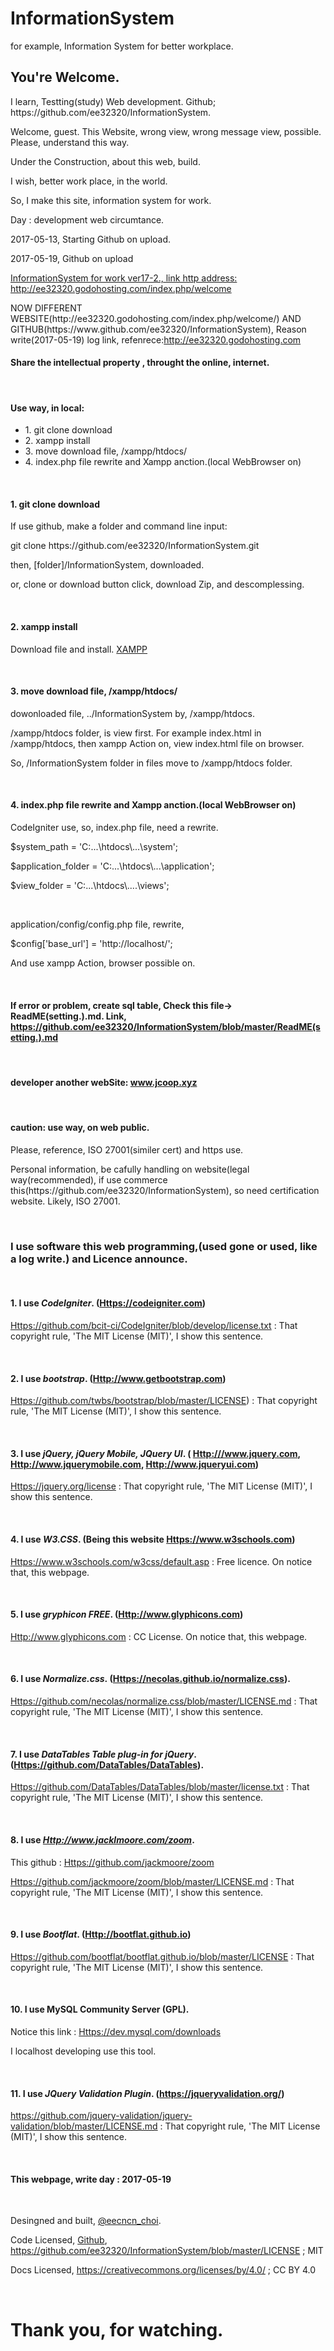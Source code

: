 # InformationSystem
for example, Information System for better workplace.

<h2>You're Welcome.</h2>
<p>I learn, Testting(study) Web development. Github; https://github.com/ee32320/InformationSystem.</p>
<p></p>
<p>Welcome, guest. This Website, wrong view, wrong message view, possible. Please, understand this way.</p>
<p>Under the Construction, about this web, build.</p>
<p>I wish, better work place, in the world.</p>
<p>So, I make this site, information system for work.</p>
<p>Day : development web circumtance.</p>
<p>2017-05-13, Starting Github on upload.</p>
<p>2017-05-19, Github on upload</p>
<a href="http://ee32320.godohosting.com/index.php/welcome">InformationSystem for work ver17-2., link http address: http://ee32320.godohosting.com/index.php/welcome</a>
<p></p>
<p>NOW DIFFERENT WEBSITE(http://ee32320.godohosting.com/index.php/welcome/) AND GITHUB(https://www.github.com/ee32320/InformationSystem), Reason write(2017-05-19) log link, refenrece:<a href="http://ee32320.godohosting.com">http://ee32320.godohosting.com</a></p>
<p></p>
<h4>Share the intellectual property , throught the online, internet.</h4>
<br/>

<h4>Use way, in local:</h4>
<ul>
<li>1. git clone download</li>
<li>2. xampp install</li>
<li>3. move download file, /xampp/htdocs/</li>
<li>4. index.php file rewrite and Xampp anction.(local WebBrowser on)</li>
</ul>
<br/>
<h4>1. git clone download</h4>
<p>If use github, make a folder and command line input: </p>
<p>git clone https://github.com/ee32320/InformationSystem.git</p>
<p>then, [folder]/InformationSystem, downloaded.</p>
<p> or, clone or download button click, download Zip, and descomplessing.</p>
<br/>
<h4>2. xampp install</h4>
<p>Download file and install. <a href="https://www.apachefriends.org/index.html">XAMPP</a></p>
<br/>
<h4>3. move download file, /xampp/htdocs/</h4>
<p>dowonloaded file, ../InformationSystem by, /xampp/htdocs. </p>
<p>/xampp/htdocs folder, is view first. For example index.html in /xampp/htdocs, then xampp Action on, view index.html file on browser.</p>
<p>So, /InformationSystem folder in files move to /xampp/htdocs folder.</p>
<br/>
<h4>4. index.php file rewrite and Xampp anction.(local WebBrowser on)</h4>
<p>CodeIgniter use, so, index.php file, need a rewrite.</p>
<p>$system_path = 'C:...\htdocs\...\system';</p>
<p>$application_folder = 'C:...\htdocs\...\application';</p>
<p>$view_folder = 'C:...\htdocs\....\views';</p>
<br/>
<p>application/config/config.php file, rewrite,</p> 
<p>$config['base_url'] = 'http://localhost/';</p>
<p>And use xampp Action, browser possible on.</p>
<br/>
<h4>If error or problem, create sql table, Check this file-> ReadME(setting.).md. Link, <a href="https://github.com/ee32320/InformationSystem/blob/master/ReadME(setting.).md">https://github.com/ee32320/InformationSystem/blob/master/ReadME(setting.).md</a></h4>
<br/>

<h4>developer another webSite: <a href="http://www.jcoop.xyz">www.jcoop.xyz</a></h4>
<br/>
<h4>caution: use way, on web public.</h4>
<p>Please, reference, ISO 27001(similer cert) and https use.</p>
<p>Personal information, be cafully handling on website(legal way(recommended), if use commerce this(https://github.com/ee32320/InformationSystem), so need certification website. Likely,  ISO 27001.</p>
<br/>

<h3>I use software this web programming,(used gone or used, like a log write.) and Licence announce.</h3>
<br/>
<h4>1. I use <span style="font-style: italic;">CodeIgniter</span>. (<a href="https://codeigniter.com/">Https://codeigniter.com</a>)</h4> 

<p><a href="https://github.com/bcit-ci/CodeIgniter/blob/develop/license.txt">Https://github.com/bcit-ci/CodeIgniter/blob/develop/license.txt</a> : That copyright rule, 'The MIT License (MIT)', I show this sentence.  </p>
<br/>

<h4>2. I use <span style="font-style: italic;">bootstrap</span>. (<a href="http://www.getbootstrap.com/">Http://www.getbootstrap.com</a>)</h4> 

<p><a href="https://github.com/twbs/bootstrap/blob/master/LICENSE">Https://github.com/twbs/bootstrap/blob/master/LICENSE</a>) : That copyright rule, 'The MIT License (MIT)', I show this sentence.</p>
<br/>	

<h4>3. I use <span style="font-style: italic;">jQuery, jQuery Mobile, JQuery UI</span>. ( <a href="http://www.jquery.com/">Http:///www.jquery.com</a>, <a href="http://www.jquerymobile.com/">Http://www.jquerymobile.com</a>, <a href="http://www.jqueryui.com/">Http://www.jqueryui.com</a>)</h4>

<p><a href="https://jquery.org/license/">Https://jquery.org/license</a> : That copyright rule, 'The MIT License (MIT)', I show this sentence.</p>
<br/>	

<h4>4. I use <span style="font-style: italic;">W3.CSS</span>. (Being this website <a href="http://www.w3schools.com">Https://www.w3schools.com</a>)</h4> 

<p><a href="https://www.w3schools.com/w3css/default.asp">Https://www.w3schools.com/w3css/default.asp</a> : Free licence. On notice that, this webpage.</p>
<br/>	

<h4>5. I use <span style="font-style:italic;">gryphicon FREE</span>. (<a href="http://www.glyphicons.com">Http://www.glyphicons.com</a>)</h4>

<p><a href="http://www.glyphicons.com/">Http://www.glyphicons.com</a> : CC License. On notice that, this webpage.</p>
<br/>
	
<h4>6. I use <span style="font-style:italic;">Normalize.css</span>.&nbsp;(<a href="https://necolas.github.io/normalize.css">Https://necolas.github.io/normalize.css</a>).</h4>

<p> <a href="https://github.com/necolas/normalize.css/blob/master/LICENSE.md">Https://github.com/necolas/normalize.css/blob/master/LICENSE.md</a> : That copyright rule, 'The MIT License (MIT)', I show this sentence.</p>
<br/>	

<h4>7. I use <span style="font-style:italic;">DataTables Table plug-in for jQuery</span>. (<a href="https://github.com/DataTables/DataTables">Https://github.com/DataTables/DataTables</a>).</h4>

<p><a href="https://github.com/DataTables/DataTables/blob/master/license.txt">Https://github.com/DataTables/DataTables/blob/master/license.txt</a> : That copyright rule, 'The MIT License (MIT)', I show this sentence.</p>
<br/>
	
<h4>8. I use <span style="font-style:italic;"><a href="http://www.jacklmoore.com/zoom/">Http://www.jacklmoore.com/zoom</a></span>.</h4>

<p>This github : <a href="https://github.com/jackmoore/zoom">Https://github.com/jackmoore/zoom</a></p>
<p><a href="https://github.com/jackmoore/zoom/blob/master/LICENSE.md">Https://github.com/jackmoore/zoom/blob/master/LICENSE.md</a> : That copyright rule, 'The MIT License (MIT)', I show this sentence.</p>
<br/>
	
<h4>9. I use <span style="font-style:italic;">Bootflat</span>. (<a href="http://bootflat.github.io/">Http://bootflat.github.io</a>)</h4>
<p><a href="https://github.com/bootflat/bootflat.github.io/blob/master/LICENSE">Https://github.com/bootflat/bootflat.github.io/blob/master/LICENSE</a> : That copyright rule, 'The MIT License (MIT)', I show this sentence.</p>
<br/>	
<h4>10. I use MySQL Community Server (GPL).</h4>
<p>Notice this link : <a href="https://dev.mysql.com/downloads/">Https://dev.mysql.com/downloads</a></p>
<p>I localhost developing use this tool.</p>
<br/>
<h4>11. I use <span style="font-style:italic;">JQuery Validation Plugin</span>. (<a href="https://jqueryvalidation.org/">https://jqueryvalidation.org/</a>)</h4>
<p><a href="https://github.com/jquery-validation/jquery-validation/blob/master/LICENSE.md">https://github.com/jquery-validation/jquery-validation/blob/master/LICENSE.md</a> : That copyright rule, 'The MIT License (MIT)', I show this sentence.</p>
<br/>
<h4>This webpage, write day : 2017-05-19</h4>
<br/>
<p>Desingned and built, <a href="https://twitter.com/eecncn_choi">@eecncn_choi</a>.</p>
<p>Code Licensed, <a href="https://github.com/ee32320/InformationSystem">Github</a>, <a href=" https://github.com/ee32320/InformationSystem/blob/master/LICENSE"> https://github.com/ee32320/InformationSystem/blob/master/LICENSE</a> ; MIT</p>
<p>Docs Licensed, <a href="https://creativecommons.org/licenses/by/4.0/">https://creativecommons.org/licenses/by/4.0/</a> ; CC BY 4.0</p>
<br/> 


<h1>Thank you, for watching.</h1>
